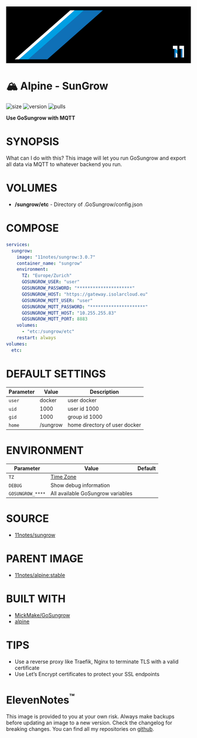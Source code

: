 ![Banner](https://github.com/11notes/defaults/blob/main/static/img/banner.png?raw=true)

# 🏔️ Alpine - SunGrow
![size](https://img.shields.io/docker/image-size/11notes/sungrow/3.0.7?color=0eb305) ![version](https://img.shields.io/docker/v/11notes/sungrow/3.0.7?color=eb7a09) ![pulls](https://img.shields.io/docker/pulls/11notes/sungrow?color=2b75d6)

**Use GoSungrow with MQTT**

# SYNOPSIS
What can I do with this? This image will let you run GoSungrow and export all data via MQTT to whatever backend you run.

# VOLUMES
* **/sungrow/etc** - Directory of .GoSungrow/config.json

# COMPOSE
```yaml
services:
  sungrow:
    image: "11notes/sungrow:3.0.7"
    container_name: "sungrow"
    environment:
      TZ: "Europe/Zurich"
      GOSUNGROW_USER: "user"
      GOSUNGROW_PASSWORD: "*********************"
      GOSUNGROW_HOST: "https://gateway.isolarcloud.eu"
      GOSUNGROW_MQTT_USER: "user"
      GOSUNGROW_MQTT_PASSWORD: "*********************"
      GOSUNGROW_MQTT_HOST: "10.255.255.83"
      GOSUNGROW_MQTT_PORT: 8883
    volumes:
      - "etc:/sungrow/etc"
    restart: always
volumes:
  etc:
```

# DEFAULT SETTINGS
| Parameter | Value | Description |
| --- | --- | --- |
| `user` | docker | user docker |
| `uid` | 1000 | user id 1000 |
| `gid` | 1000 | group id 1000 |
| `home` | /sungrow | home directory of user docker |

# ENVIRONMENT
| Parameter | Value | Default |
| --- | --- | --- |
| `TZ` | [Time Zone](https://en.wikipedia.org/wiki/List_of_tz_database_time_zones) | |
| `DEBUG` | Show debug information | |
| `GOSUNGROW_****` | All available GoSungrow variables | |

# SOURCE
* [11notes/sungrow](https://github.com/11notes/docker-sungrow)

# PARENT IMAGE
* [11notes/alpine:stable](https://hub.docker.com/r/11notes/alpine)

# BUILT WITH
* [MickMake/GoSungrow](https://github.com/MickMake/GoSungrow)
* [alpine](https://alpinelinux.org)

# TIPS
* Use a reverse proxy like Traefik, Nginx to terminate TLS with a valid certificate
* Use Let’s Encrypt certificates to protect your SSL endpoints

# ElevenNotes<sup>™️</sup>
This image is provided to you at your own risk. Always make backups before updating an image to a new version. Check the changelog for breaking changes. You can find all my repositories on [github](https://github.com/11notes).
    
